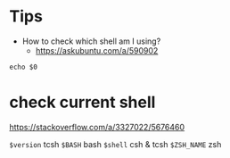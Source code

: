 # Tips

* How to check which shell am I using?
  * https://askubuntu.com/a/590902

```
echo $0
```


# check current shell #

https://stackoverflow.com/a/3327022/5676460

`$version` tcsh
`$BASH` bash
`$shell` csh & tcsh
`$ZSH_NAME` zsh
